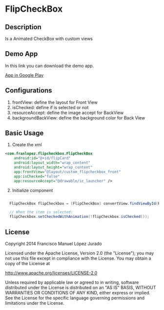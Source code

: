 FlipCheckBox
============

## Description

Is a Animated CheckBox with custom views

## Demo App

In this link you can download the demo app.

<a href="https://play.google.com/store/apps/details?id=com.franlopez.demoflipcheckbox">App in Google Play</a>

## Configurations

1. frontView: define the layout for Front View
2. isChecked: define if is selected or not
3. resourceAccept: define the image accept for BackView
4. backgroundBackView: define the background color for Back View

## Basic Usage

1. Create the xml
```xml
<com.franlopez.flipcheckbox.FlipCheckBox
    android:id="@+id/flipCard"
    android:layout_width="wrap_content"
    android:layout_height="wrap_content"
    app:frontView="@layout/custom_flipcheckbox_front"
    app:isChecked="false"
    app:resourceAccept="@drawable/ic_launcher" />
```

2. Initialize component
```java

  FlipCheckBox flipCheckbox = (FlipCheckBox) convertView.findViewById(R.id.flipCheckbox);

  // When the item is selected:
  flipCheckbox.setCheckedWithAnimation(!flipCheckbox.isChecked());
```
## License

Copyright 2014 Francisco Manuel López Jurado

Licensed under the Apache License, Version 2.0 (the "License");
you may not use this file except in compliance with the License.
You may obtain a copy of the License at

   http://www.apache.org/licenses/LICENSE-2.0

Unless required by applicable law or agreed to in writing, software
distributed under the License is distributed on an "AS IS" BASIS,
WITHOUT WARRANTIES OR CONDITIONS OF ANY KIND, either express or implied.
See the License for the specific language governing permissions and
limitations under the License.
